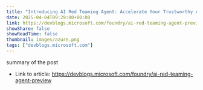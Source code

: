 ```yaml
---
title: "Introducing AI Red Teaming Agent: Accelerate Your Trustworthy AI Journey with Azure AI Foundry"
date: 2025-04-04T09:29:00+00:00
link: https://devblogs.microsoft.com/foundry/ai-red-teaming-agent-preview
showShare: false
showReadTime: false
thumbnail: images/azure.png
tags: ["devblogs.microsoft.com"]
---
```

summary of the post

- Link to article: https://devblogs.microsoft.com/foundry/ai-red-teaming-agent-preview